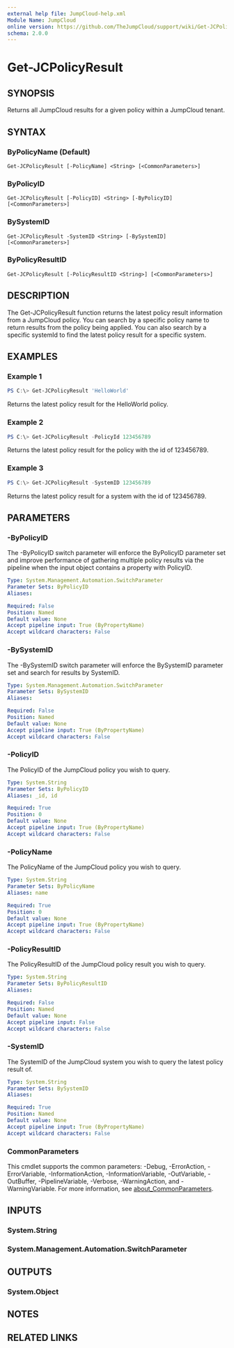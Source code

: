 ```yaml
---
external help file: JumpCloud-help.xml
Module Name: JumpCloud
online version: https://github.com/TheJumpCloud/support/wiki/Get-JCPolicyResult
schema: 2.0.0
---
```


# Get-JCPolicyResult

## SYNOPSIS
Returns all JumpCloud results for a given policy within a JumpCloud tenant.

## SYNTAX

### ByPolicyName (Default)
```
Get-JCPolicyResult [-PolicyName] <String> [<CommonParameters>]
```

### ByPolicyID
```
Get-JCPolicyResult [-PolicyID] <String> [-ByPolicyID] [<CommonParameters>]
```

### BySystemID
```
Get-JCPolicyResult -SystemID <String> [-BySystemID] [<CommonParameters>]
```

### ByPolicyResultID
```
Get-JCPolicyResult [-PolicyResultID <String>] [<CommonParameters>]
```

## DESCRIPTION
The Get-JCPolicyResult function returns the latest policy result information from a JumpCloud policy. You can search by a specific policy name to return results from the policy being applied. You can also search by a specific systemId to find the latest policy result for a specific system.

## EXAMPLES

### Example 1
```powershell
PS C:\> Get-JCPolicyResult 'HelloWorld'
```

Returns the latest policy result for the HelloWorld policy.

### Example 2
```powershell
PS C:\> Get-JCPolicyResult -PolicyId 123456789
```

Returns the latest policy result for the policy with the id of 123456789.

### Example 3
```powershell
PS C:\> Get-JCPolicyResult -SystemID 123456789
```

Returns the latest policy result for a system with the id of 123456789.

## PARAMETERS

### -ByPolicyID
The -ByPolicyID switch parameter will enforce the ByPolicyID parameter set and improve performance of gathering multiple policy results via the pipeline when the input object contains a property with PolicyID.

```yaml
Type: System.Management.Automation.SwitchParameter
Parameter Sets: ByPolicyID
Aliases:

Required: False
Position: Named
Default value: None
Accept pipeline input: True (ByPropertyName)
Accept wildcard characters: False
```

### -BySystemID
The -BySystemID switch parameter will enforce the BySystemID parameter set and search for results by SystemID.

```yaml
Type: System.Management.Automation.SwitchParameter
Parameter Sets: BySystemID
Aliases:

Required: False
Position: Named
Default value: None
Accept pipeline input: True (ByPropertyName)
Accept wildcard characters: False
```

### -PolicyID
The PolicyID of the JumpCloud policy you wish to query.

```yaml
Type: System.String
Parameter Sets: ByPolicyID
Aliases: _id, id

Required: True
Position: 0
Default value: None
Accept pipeline input: True (ByPropertyName)
Accept wildcard characters: False
```

### -PolicyName
The PolicyName of the JumpCloud policy you wish to query.

```yaml
Type: System.String
Parameter Sets: ByPolicyName
Aliases: name

Required: True
Position: 0
Default value: None
Accept pipeline input: True (ByPropertyName)
Accept wildcard characters: False
```

### -PolicyResultID
The PolicyResultID of the JumpCloud policy result you wish to query.

```yaml
Type: System.String
Parameter Sets: ByPolicyResultID
Aliases:

Required: False
Position: Named
Default value: None
Accept pipeline input: False
Accept wildcard characters: False
```

### -SystemID
The SystemID of the JumpCloud system you wish to query the latest policy result of.

```yaml
Type: System.String
Parameter Sets: BySystemID
Aliases:

Required: True
Position: Named
Default value: None
Accept pipeline input: True (ByPropertyName)
Accept wildcard characters: False
```

### CommonParameters
This cmdlet supports the common parameters: -Debug, -ErrorAction, -ErrorVariable, -InformationAction, -InformationVariable, -OutVariable, -OutBuffer, -PipelineVariable, -Verbose, -WarningAction, and -WarningVariable. For more information, see [about_CommonParameters](http://go.microsoft.com/fwlink/?LinkID=113216).

## INPUTS

### System.String

### System.Management.Automation.SwitchParameter

## OUTPUTS

### System.Object
## NOTES

## RELATED LINKS

